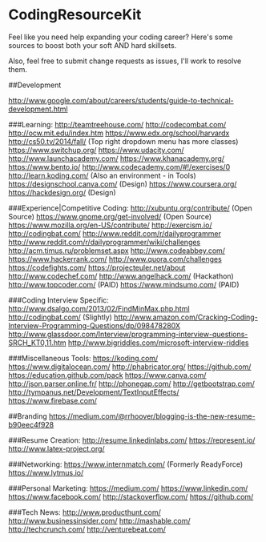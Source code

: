 # CodingResourceKit
Feel like you need help expanding your coding career? Here's some sources to boost both your soft AND hard skillsets.

Also, feel free to submit change requests as issues, I'll work to resolve them.

##Development

http://www.google.com/about/careers/students/guide-to-technical-development.html

###Learning:
http://teamtreehouse.com/
http://codecombat.com/
http://ocw.mit.edu/index.htm
https://www.edx.org/school/harvardx
http://cs50.tv/2014/fall/ (Top right dropdown menu has more classes)
https://www.switchup.org/
https://www.udacity.com/
http://www.launchacademy.com/
https://www.khanacademy.org/
https://www.bento.io/
http://www.codecademy.com/#!/exercises/0
http://learn.koding.com/ (Also an environment - in Tools)
https://designschool.canva.com/ (Design)
https://www.coursera.org/
https://hackdesign.org/ (Design)

###Experience|Competitive Coding:
http://xubuntu.org/contribute/ (Open Source)
https://www.gnome.org/get-involved/ (Open Source)
https://www.mozilla.org/en-US/contribute/ 
http://exercism.io/
http://codingbat.com/
http://www.reddit.com/r/dailyprogrammer
http://www.reddit.com/r/dailyprogrammer/wiki/challenges
http://acm.timus.ru/problemset.aspx
http://www.codeabbey.com/
https://www.hackerrank.com/
http://www.quora.com/challenges
https://codefights.com/
https://projecteuler.net/about
http://www.codechef.com/
http://www.angelhack.com/ (Hackathon)
http://www.topcoder.com/ (PAID)
https://www.mindsumo.com/ (PAID)

###Coding Interview Specific:
http://www.dsalgo.com/2013/02/FindMinMax.php.html
http://codingbat.com/ (Slightly)
http://www.amazon.com/Cracking-Coding-Interview-Programming-Questions/dp/098478280X
http://www.glassdoor.com/Interview/programming-interview-questions-SRCH_KT0,11.htm
http://www.bigriddles.com/microsoft-interview-riddles

###Miscellaneous Tools:
https://koding.com/
https://www.digitalocean.com/
http://phabricator.org/
https://github.com/
https://education.github.com/pack
https://www.canva.com/
http://json.parser.online.fr/
http://phonegap.com/
http://getbootstrap.com/
http://tympanus.net/Development/TextInputEffects/
https://www.firebase.com/

##Branding
https://medium.com/@rrhoover/blogging-is-the-new-resume-b90eec4f928

###Resume Creation:
http://resume.linkedinlabs.com/
https://represent.io/
http://www.latex-project.org/

###Networking:
https://www.internmatch.com/ (Formerly ReadyForce)
https://www.lytmus.io/

###Personal Marketing:
https://medium.com/
https://www.linkedin.com/
https://www.facebook.com/
http://stackoverflow.com/
https://github.com/

###Tech News:
http://www.producthunt.com/
http://www.businessinsider.com/
http://mashable.com/
http://techcrunch.com/
http://venturebeat.com/

